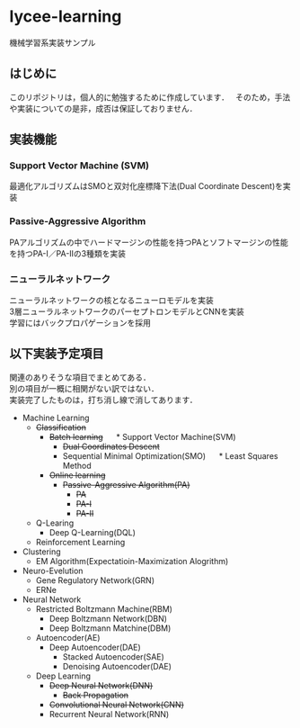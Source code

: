 # lycee-learning
機械学習系実装サンプル

## はじめに
このリポジトリは，個人的に勉強するために作成しています．  
そのため，手法や実装についての是非，成否は保証しておりません．  

## 実装機能

### Support Vector Machine (SVM)
最適化アルゴリズムはSMOと双対化座標降下法(Dual Coordinate Descent)を実装  

### Passive-Aggressive Algorithm
PAアルゴリズムの中でハードマージンの性能を持つPAとソフトマージンの性能を持つPA-I／PA-IIの3種類を実装  

### ニューラルネットワーク
ニューラルネットワークの核となるニューロモデルを実装  
3層ニューラルネットワークのパーセプトロンモデルとCNNを実装  
学習にはバックプロパゲーションを採用  


## 以下実装予定項目
関連のありそうな項目でまとめてある．  
別の項目が一概に相関がない訳ではない．  
実装完了したものは，打ち消し線で消してあります．  

* Machine Learning
  * ~~Classification~~
    * ~~Batch learning~~
      * Support Vector Machine(SVM)
        * ~~Dual Coordinates Descent~~
        * Sequential Minimal Optimization(SMO)
      * Least Squares Method
    * ~~Online learning~~
      * ~~Passive-Aggressive Algorithm(PA)~~
        * ~~PA~~
        * ~~PA-I~~
        * ~~PA-II~~
  * Q-Learing
    * Deep Q-Learning(DQL)
  * Reinforcement Learning
* Clustering
  * EM Algorithm(Expectatioin-Maximization Alogrithm)
* Neuro-Evelution
  * Gene Regulatory Network(GRN)
  * ERNe
* Neural Network
  * Restricted Boltzmann Machine(RBM)
    * Deep Boltzmann Network(DBN)
    * Deep Boltzmann Matchine(DBM)
  * Autoencoder(AE)
    * Deep Autoencoder(DAE)
      * Stacked Autoencoder(SAE)
      * Denoising Autoencoder(DAE)
  * Deep Learning
    * ~~Deep Neural Network(DNN)~~
      * ~~Back Propagation~~
    * ~~Convolutional Neural Network(CNN)~~
    * Recurrent Neural Network(RNN)
    

